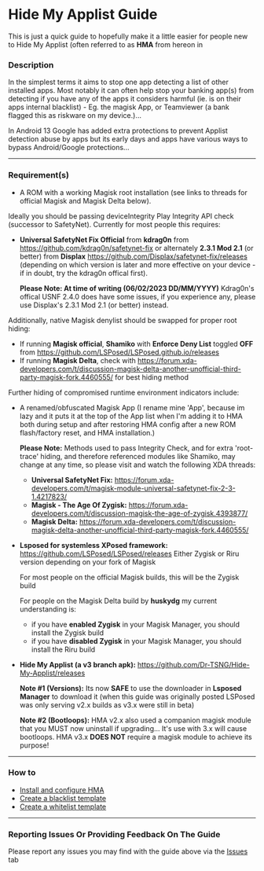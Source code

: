 # Hide My Applist Guide
This is just a quick guide to hopefully make it a little easier for people new to Hide My Applist (often referred to as **HMA** from hereon in



### Description

In the simplest terms it aims to stop one app detecting a list of other installed apps. Most notably it can often help stop your banking app(s) from
 detecting if you have any of the apps it considers harmful (ie. is on their apps internal blacklist) - Eg. the magisk App, or Teamviewer (a bank flagged this as riskware on my device.)...

In Android 13 Google has added extra protections to prevent Applist detection abuse by apps but its early days and apps have various ways to bypass Android/Google protections...

---

### Requirement(s)

- A ROM with a working Magisk root installation (see links to threads for official Magisk and Magisk Delta below).

Ideally you should be passing deviceIntegrity Play Integrity API check (successor to SafetyNet). Currently for most people this requires:
- **Universal SafetyNet Fix Official** from **kdrag0n** from https://github.com/kdrag0n/safetynet-fix  or alternately **2.3.1 Mod 2.1** (or better) from **Displax** https://github.com/Displax/safetynet-fix/releases (depending on which version is later and more effective on your device - if in doubt, try the kdrag0n offical first). 

   **Please Note: At time of writing (06/02/2023 DD/MM/YYYY)** Kdrag0n's offical USNF 2.4.0 does have some issues, if you experience any, please use Displax's 2.3.1 Mod 2.1 (or better) instead.

Additionally, native Magisk denylist should be swapped for proper root hiding:

- If running **Magisk official**, **Shamiko** with **Enforce Deny List** toggled **OFF** from https://github.com/LSPosed/LSPosed.github.io/releases
- If running **Magisk Delta**, check with https://forum.xda-developers.com/t/discussion-magisk-delta-another-unofficial-third-party-magisk-fork.4460555/ for best hiding method

Further hiding of compromised runtime environment indicators include:

- A renamed/obfuscated Magisk App (I rename mine 'App', because im lazy and it puts it at the top of the App list when I'm adding it to HMA both during setup and after restoring HMA config after a new ROM flash/factory reset, and HMA installation.)

   **Please Note:**  Methods used to pass Integrity Check, and for extra 'root-trace' hiding, and therefore referenced modules like Shamiko, may change at any time, so please visit and watch the following XDA threads:
   - **Universal SafetyNet Fix:** https://forum.xda-developers.com/t/magisk-module-universal-safetynet-fix-2-3-1.4217823/
   - **Magisk - The Age Of Zygisk:** https://forum.xda-developers.com/t/discussion-magisk-the-age-of-zygisk.4393877/
   - **Magisk Delta:** https://forum.xda-developers.com/t/discussion-magisk-delta-another-unofficial-third-party-magisk-fork.4460555/

- **Lsposed for systemless XPosed framework:** https://github.com/LSPosed/LSPosed/releases
   Either Zygisk or Riru version depending on your fork of Magisk

   For most people on the official Magisk builds, this will be the Zygisk build

   For people on the Magisk Delta build by **huskydg** my current understanding is:
   - if you have **enabled Zygisk** in your Magisk Manager, you should install the Zygisk build
   - if you have **disabled Zygisk** in your Magisk Manager, you should install the Riru build


- **Hide My Applist (a v3 branch apk):** https://github.com/Dr-TSNG/Hide-My-Applist/releases

    **Note #1 (Versions):** Its now **SAFE** to use the downloader in **Lsposed Manager** to download it (when this guide was originally posted LSPosed was only serving v2.x builds as v3.x were still in beta)   
    
    **Note #2 (Bootloops):** HMA v2.x also used a companion magisk module that you MUST now uninstall if upgrading... It's use with 3.x will cause bootloops.  HMA v3.x **DOES NOT** require a magisk module to achieve its purpose!

---

### How to
- [Install and configure HMA](Install.md)
- [Create a blacklist template](BlackList.md)
- [Create a whitelist template](WhiteList.md)

---

### Reporting Issues Or Providing Feedback On The Guide

Please report any issues you may find with the guide above via the [Issues](https://github.com/adrianmmiller/Hide-My-Applist-Guide/issues) tab
